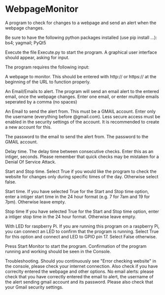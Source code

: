 # WebpageMonitor
A program to check for changes to a webpage and send an alert when the webpage changes.

Be sure to have the following python packages installed (use pip install ...): bs4; yagmail; PyQt5

Execute the file Execute.py to start the program.
A graphical user interface should appear, asking for input.


The program requires the following input:

A webpage to monitor. 
    This should be entered with http:// or https:// at the beginning of the URL to function properly.
  
An Email/Emails to alert.
    The program will send an email alert to the entered email, once the webpage changes. Enter one email, or enter multiple emails seperated by a comma (no spaces)
  
An Email to send the alert from.
    This must be a GMAIL account. Enter only the username (everything before @gmail.com). 
    Less secure access must be enabled in the security settings of the account. It is recommended to create a new account for this.
  
The password to the email to send the alert from.
    The password to the GMAIL account.
  
Delay time.
    The delay time between consecutive checks. Enter this as an intiger, seconds. Please remember that quick checks may be mistaken for a Denial Of Service Attack.
  
Start and Stop time.
    Select True if you would like the program to check the website for changes only during specific times of the day. Otherwise select false.
  
Start time.
    If you have selected True for the Start and Stop time option, enter a intiger start time in the 24 hour format (e.g. 7 for 7am and 19 for 7pm). Otherwise leave empty.
  
Stop time
    If you have selected True for the Start and Stop time option, enter a intiger stop time in the 24 hour format. Otherwise leave empty.
  
With LED for raspberry Pi.
    If you are running this program on a raspberry Pi, you can connect an LED to confirm that the program is running. Select True for this option and connect and LED to GPIO pin 17. Select False otherwise.
  
Press Start Monitor to start the program. Confirmation of the program running and working should be seen in the Console.

Troubleshooting.
    Should you continuously see "Error checking website" in the console, please check your internet connection. Also check if you have correclty entered the webpage and other options.
    No email alerts: please check that you have correctly entered the email to alert, the username of the alert sending gmail account and its password. Please also check that your Gmail security settings.   
